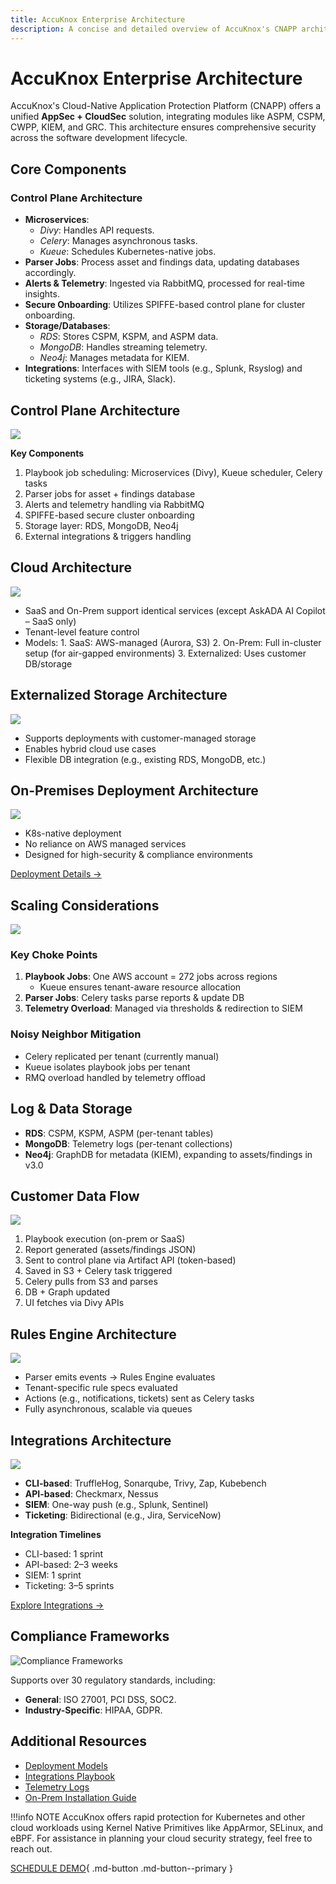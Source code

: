 ```yaml
---
title: AccuKnox Enterprise Architecture
description: A concise and detailed overview of AccuKnox's CNAPP architecture, components, and operational workflows.
---
```


# AccuKnox Enterprise Architecture

AccuKnox's Cloud-Native Application Protection Platform (CNAPP) offers a unified **AppSec + CloudSec** solution, integrating modules like ASPM, CSPM, CWPP, KIEM, and GRC. This architecture ensures comprehensive security across the software development lifecycle.

## Core Components

### Control Plane Architecture

- **Microservices**:
    - _Divy_: Handles API requests.
    - _Celery_: Manages asynchronous tasks.
    - _Kueue_: Schedules Kubernetes-native jobs.
- **Parser Jobs**: Process asset and findings data, updating databases accordingly.
- **Alerts & Telemetry**: Ingested via RabbitMQ, processed for real-time insights.
- **Secure Onboarding**: Utilizes SPIFFE-based control plane for cluster onboarding.
- **Storage/Databases**:
    - _RDS_: Stores CSPM, KSPM, and ASPM data.
    - _MongoDB_: Handles streaming telemetry.
    - _Neo4j_: Manages metadata for KIEM.
- **Integrations**: Interfaces with SIEM tools (e.g., Splunk, Rsyslog) and ticketing systems (e.g., JIRA, Slack).


## Control Plane Architecture

![](./images/deep-arch/control-plane-arch.png)

**Key Components**

1. Playbook job scheduling: Microservices (Divy), Kueue scheduler, Celery tasks
2. Parser jobs for asset + findings database
3. Alerts and telemetry handling via RabbitMQ
4. SPIFFE-based secure cluster onboarding
5. Storage layer: RDS, MongoDB, Neo4j
6. External integrations & triggers handling

## Cloud Architecture

![](./images/deep-arch/cloud-arch.png)

- SaaS and On-Prem support identical services (except AskADA AI Copilot – SaaS only)
- Tenant-level feature control
- Models:
      1. SaaS: AWS-managed (Aurora, S3)
      2. On-Prem: Full in-cluster setup (for air-gapped environments)
      3. Externalized: Uses customer DB/storage

## Externalized Storage Architecture

![](./images/deep-arch/externalized-storage.png)

- Supports deployments with customer-managed storage
- Enables hybrid cloud use cases
- Flexible DB integration (e.g., existing RDS, MongoDB, etc.)

## On-Premises Deployment Architecture

![](./images/deep-arch/onprem-arch.png)

- K8s-native deployment
- No reliance on AWS managed services
- Designed for high-security & compliance environments

[Deployment Details →](./images/deep-arch/https://help.accuknox.com/getting-started/deployment-models/)

## Scaling Considerations

![](./images/deep-arch/scan-alert-flow.png)

### Key Choke Points

1. **Playbook Jobs**: One AWS account = 272 jobs across regions
      - Kueue ensures tenant-aware resource allocation
2. **Parser Jobs**: Celery tasks parse reports & update DB
3. **Telemetry Overload**: Managed via thresholds & redirection to SIEM

### Noisy Neighbor Mitigation

- Celery replicated per tenant (currently manual)
- Kueue isolates playbook jobs per tenant
- RMQ overload handled by telemetry offload

## Log & Data Storage

- **RDS**: CSPM, KSPM, ASPM (per-tenant tables)
- **MongoDB**: Telemetry logs (per-tenant collections)
- **Neo4j**: GraphDB for metadata (KIEM), expanding to assets/findings in v3.0

## Customer Data Flow

![](./images/deep-arch/customer-data-flow.png)

1. Playbook execution (on-prem or SaaS)
2. Report generated (assets/findings JSON)
3. Sent to control plane via Artifact API (token-based)
4. Saved in S3 + Celery task triggered
5. Celery pulls from S3 and parses
6. DB + Graph updated
7. UI fetches via Divy APIs

## Rules Engine Architecture

![](./images/deep-arch/rules-engine-arch.png)

- Parser emits events → Rules Engine evaluates
- Tenant-specific rule specs evaluated
- Actions (e.g., notifications, tickets) sent as Celery tasks
- Fully asynchronous, scalable via queues


## Integrations Architecture

![](./images/deep-arch/integrations.png)

- **CLI-based**: TruffleHog, Sonarqube, Trivy, Zap, Kubebench
- **API-based**: Checkmarx, Nessus
- **SIEM**: One-way push (e.g., Splunk, Sentinel)
- **Ticketing**: Bidirectional (e.g., Jira, ServiceNow)

**Integration Timelines**

- CLI-based: 1 sprint
- API-based: 2–3 weeks
- SIEM: 1 sprint
- Ticketing: 3–5 sprints

[Explore Integrations →](/integrations/)

## Compliance Frameworks

![Compliance Frameworks](/getting-started/images/accuknox-arch/7.png)

Supports over 30 regulatory standards, including:

- **General**: ISO 27001, PCI DSS, SOC2.
- **Industry-Specific**: HIPAA, GDPR.

## Additional Resources

- [Deployment Models](https://help.accuknox.com/getting-started/deployment-models/)
- [Integrations Playbook](https://help.accuknox.com/how-to/playbook-integrations/)
- [Telemetry Logs](https://help.accuknox.com/integrations/telemetry-logs/)
- [On-Prem Installation Guide](https://help.accuknox.com/getting-started/on-prem-installation-guide/)

!!!info NOTE
    AccuKnox offers rapid protection for Kubernetes and other cloud workloads using Kernel Native Primitives like AppArmor, SELinux, and eBPF. For assistance in planning your cloud security strategy, feel free to reach out.

[SCHEDULE DEMO](https://www.accuknox.com/contact-us){ .md-button .md-button--primary }
